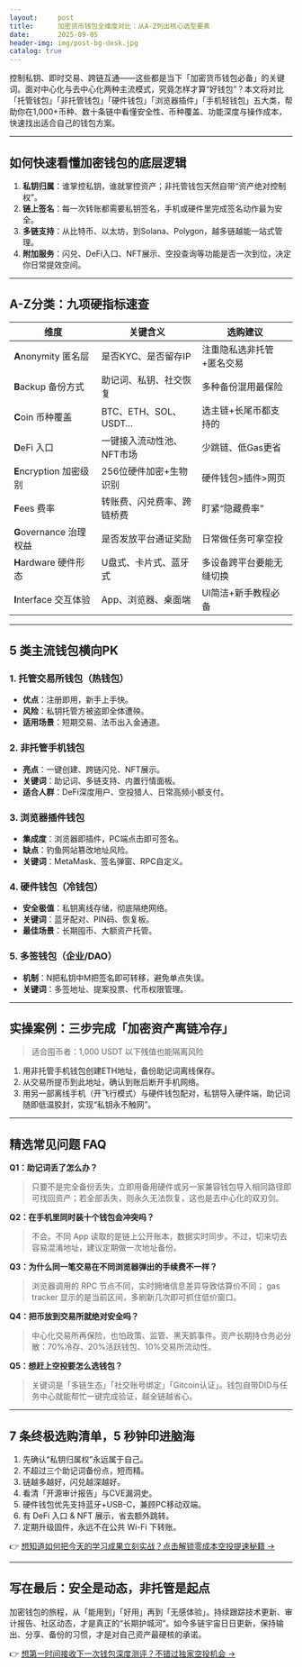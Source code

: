 ```yaml
---
layout:     post
title:      加密货币钱包全维度对比：从A-Z列出核心选型要素
date:       2025-09-05
header-img: img/post-bg-desk.jpg
catalog: true
---
```


控制私钥、即时交易、跨链互通——这些都是当下「加密货币钱包必备」的关键词。面对中心化与去中心化两种主流模式，究竟怎样才算“好钱包”？本文将对比「托管钱包」「非托管钱包」「硬件钱包」「浏览器插件」「手机轻钱包」五大类，帮助你在1,000+币种、数十条链中看懂安全性、币种覆盖、功能深度与操作成本，快速找出适合自己的钱包方案。

---

## 如何快速看懂加密钱包的底层逻辑  
1. **私钥归属**：谁掌控私钥，谁就掌控资产；非托管钱包天然自带“资产绝对控制权”。  
2. **链上签名**：每一次转账都需要私钥签名，手机或硬件里完成签名动作最为安全。  
3. **多链支持**：从比特币、以太坊，到Solana、Polygon，越多链越能一站式管理。  
4. **附加服务**：闪兑、DeFi入口、NFT展示、空投查询等功能是否一次到位，决定你日常提效空间。

---

## A-Z分类：九项硬指标速查  

| 维度 | 关键含义 | 选购建议 |
|---|---|---|
| **A**nonymity 匿名层 | 是否KYC、是否留存IP | 注重隐私选非托管+匿名交易 |
| **B**ackup 备份方式 | 助记词、私钥、社交恢复 | 多种备份混用最保险 |
| **C**oin 币种覆盖 | BTC、ETH、SOL、USDT… | 选主链+长尾币都支持的 |
| **D**eFi 入口 | 一键接入流动性池、NFT市场 | 少跳链、低Gas更省 |
| **E**ncryption 加密级别 | 256位硬件加密+生物识别 | 硬件钱包>插件>网页 |
| **F**ees 费率 | 转账费、闪兑费率、跨链桥费 | 盯紧“隐藏费率” |
| **G**overnance 治理权益 | 是否发放平台通证奖励 | 日常做任务可拿空投 |
| **H**ardware 硬件形态 | U盘式、卡片式、蓝牙式 | 多设备跨平台要能无缝切换 |
| **I**nterface 交互体验 | App、浏览器、桌面端 | UI简洁+新手教程必备 |

---

## 5 类主流钱包横向PK  

### 1. 托管交易所钱包（热钱包）
- **优点**：注册即用，新手上手快。  
- **风险**：私钥托管方被盗即全体遭殃。  
- **适用场景**：短期交易、法币出入金通道。  

### 2. 非托管手机钱包
- **亮点**：一键创建、跨链闪兑、NFT展示。  
- **关键词**：助记词、多链支持、内置行情面板。  
- **适合人群**：DeFi深度用户、空投猎人、日常高频小额支付。  

### 3. 浏览器插件钱包
- **集成度**：浏览器即插件，PC端点击即可签名。  
- **缺点**：钓鱼网站篡改地址风险。  
- **关键词**：MetaMask、签名弹窗、RPC自定义。  

### 4. 硬件钱包（冷钱包）
- **安全极值**：私钥离线存储，彻底隔绝网络。  
- **关键词**：蓝牙配对、PIN码、恢复板。  
- **最佳场景**：长期囤币、大额资产托管。  

### 5. 多签钱包（企业/DAO）
- **机制**：N把私钥中M把签名即可转移，避免单点失误。  
- **关键词**：多签地址、提案投票、代币权限管理。  

---

## 实操案例：三步完成「加密资产离链冷存」
> 适合囤币者：1,000 USDT 以下残值也能隔离风险

1. 用非托管手机钱包创建ETH地址，备份助记词离线保存。  
2. 从交易所提币到此地址，确认到账后断开手机网络。  
3. 用另一部离线手机（开飞行模式）与硬件钱包配对，私钥导入硬件端，助记词随即低温胶封，实现“私钥永不触网”。  

---

## 精选常见问题 FAQ  

**Q1：助记词丢了怎么办？**  
> 只要不是完全备份丢失，立即用备用硬件或另一家兼容钱包导入相同路径即可找回资产；若全部丢失，则永久无法恢复，这也是去中心化的双刃剑。  

**Q2：在手机里同时装十个钱包会冲突吗？**  
> 不会。不同 App 读取的是链上公开账本，数据实时同步。不过，切来切去容易混淆地址，建议定期做一次地址备份。  

**Q3：为什么同一笔交易在不同浏览器弹出的手续费不一样？**  
> 浏览器调用的 RPC 节点不同，实时拥堵信息差异导致估算价不同； gas tracker 显示的是当前区间，多刷新几次即可抓住低价窗口。  

**Q4：把币放到交易所就绝对安全吗？**  
> 中心化交易所再保险，也怕政策、监管、黑天鹅事件。资产长期持仓务必分散：70%冷存、20%活跃钱包、10%交易所流动性。  

**Q5：想赶上空投要怎么选钱包？**  
> 关键词是「多链生态」「社交账号绑定」「Gitcoin认证」。钱包自带DID与任务中心就能帮忙一键完成验证，越全链越省心。  

---

## 7 条终极选购清单，5 秒钟印进脑海  
1. 先确认“私钥归属权”永远属于自己。  
2. 不超过三个助记词备份点，短而精。  
3. 链越多越好，闪兑越深越好。  
4. 看清「开源审计报告」与CVE漏洞史。  
5. 硬件钱包优先支持蓝牙+USB-C，兼顾PC移动双端。  
6. 有 DeFi 入口 & NFT 展示，省去额外跳转。  
7. 定期升级固件，永远不在公共 Wi-Fi 下转账。  

👉 [想知道如何把今天的学习成果立刻实战？点击解锁零成本空投提速秘籍 →](https://okxdog.com/)

---

## 写在最后：安全是动态，非托管是起点  
加密钱包的旅程，从「能用到」「好用」再到「无感体验」。持续跟踪技术更新、审计报告、社区动态，才是真正的“长期护城河”。如今多链宇宙日日更新，保持输出、分享、备份的习惯，才是对自己资产最硬核的承诺。  

👉 [想第一时间接收下一次钱包深度测评？不错过独家空投机会 →](https://okxdog.com/)
